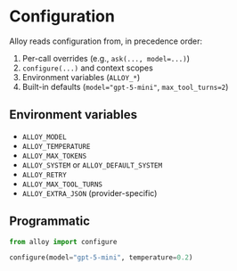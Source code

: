 # Configuration

Alloy reads configuration from, in precedence order:

1. Per-call overrides (e.g., `ask(..., model=...)`)
2. `configure(...)` and context scopes
3. Environment variables (`ALLOY_*`)
4. Built-in defaults (`model="gpt-5-mini"`, `max_tool_turns=2`)

## Environment variables

- `ALLOY_MODEL`
- `ALLOY_TEMPERATURE`
- `ALLOY_MAX_TOKENS`
- `ALLOY_SYSTEM` or `ALLOY_DEFAULT_SYSTEM`
- `ALLOY_RETRY`
- `ALLOY_MAX_TOOL_TURNS`
- `ALLOY_EXTRA_JSON` (provider-specific)

## Programmatic

```python
from alloy import configure

configure(model="gpt-5-mini", temperature=0.2)
```

